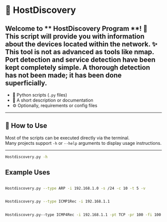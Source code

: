 

# 🐍  HostDiscovery

Welcome to  ** HostDiscovery Program **! 🎯  
This script will provide you with information about the devices located within the network. ✨
This tool is not as advanced as tools like nmap.
Port detection and service detection have been kept completely simple. A thorough detection has not been made; it has been done superficially.
---


- 🐍 Python scripts (`.py` files)
- 📄 A short description or documentation
- ⚙️ Optionally, requirements or config files

---

## 🚀 How to Use

Most of the scripts can be executed directly via the terminal.  
Many projects support `-h` or `--help` arguments to display usage instructions.

---

```bash
Hostdiscovery.py -h

```

## Example Uses

```bash

Hostdiscovery.py --type ARP -i 192.168.1.0 -s /24 -c 10 -t 5 -v 


Hostdiscovery.py --type ICMP1Rec -i 192.168.1.1


Hostdiscovery.py--type ICMP4Rec -i 192.168.1.1 -pt TCP -pr 100 -fi 100 -ic 
